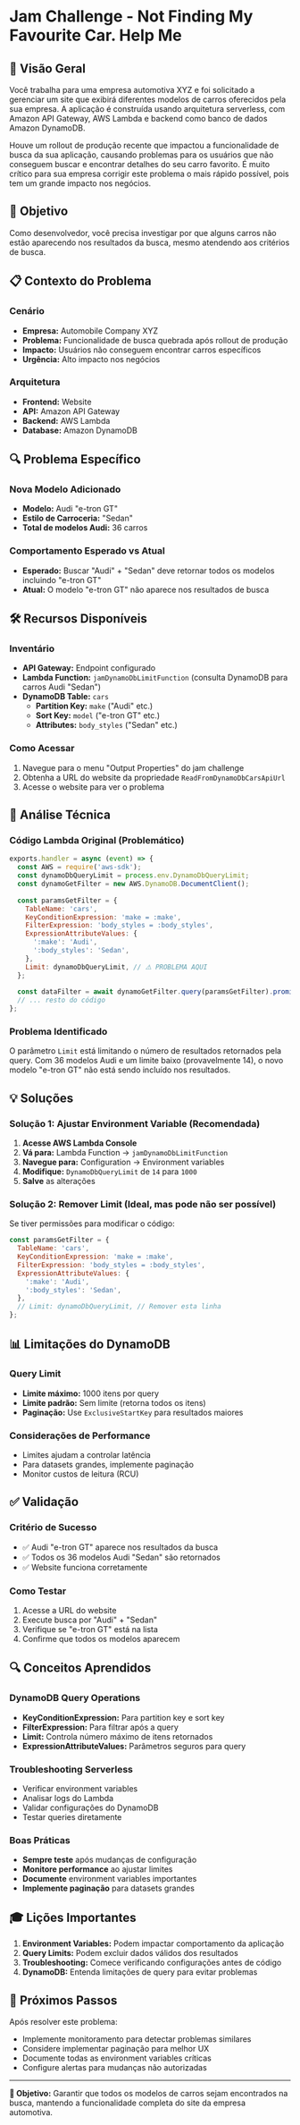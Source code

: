 # Jam Challenge - Not Finding My Favourite Car. Help Me

## 🚗 Visão Geral

Você trabalha para uma empresa automotiva XYZ e foi solicitado a gerenciar um site que exibirá diferentes modelos de carros oferecidos pela sua empresa. A aplicação é construída usando arquitetura serverless, com Amazon API Gateway, AWS Lambda e backend como banco de dados Amazon DynamoDB.

Houve um rollout de produção recente que impactou a funcionalidade de busca da sua aplicação, causando problemas para os usuários que não conseguem buscar e encontrar detalhes do seu carro favorito. É muito crítico para sua empresa corrigir este problema o mais rápido possível, pois tem um grande impacto nos negócios.

## 🎯 Objetivo

Como desenvolvedor, você precisa investigar por que alguns carros não estão aparecendo nos resultados da busca, mesmo atendendo aos critérios de busca.

## 📋 Contexto do Problema

### Cenário
- **Empresa:** Automobile Company XYZ
- **Problema:** Funcionalidade de busca quebrada após rollout de produção
- **Impacto:** Usuários não conseguem encontrar carros específicos
- **Urgência:** Alto impacto nos negócios

### Arquitetura
- **Frontend:** Website
- **API:** Amazon API Gateway
- **Backend:** AWS Lambda
- **Database:** Amazon DynamoDB

## 🔍 Problema Específico

### Nova Modelo Adicionado
- **Modelo:** Audi "e-tron GT"
- **Estilo de Carroceria:** "Sedan"
- **Total de modelos Audi:** 36 carros

### Comportamento Esperado vs Atual
- **Esperado:** Buscar "Audi" + "Sedan" deve retornar todos os modelos incluindo "e-tron GT"
- **Atual:** O modelo "e-tron GT" não aparece nos resultados de busca

## 🛠️ Recursos Disponíveis

### Inventário
- **API Gateway:** Endpoint configurado
- **Lambda Function:** `jamDynamoDbLimitFunction` (consulta DynamoDB para carros Audi "Sedan")
- **DynamoDB Table:** `cars`
  - **Partition Key:** `make` ("Audi" etc.)
  - **Sort Key:** `model` ("e-tron GT" etc.)
  - **Attributes:** `body_styles` ("Sedan" etc.)

### Como Acessar
1. Navegue para o menu "Output Properties" do jam challenge
2. Obtenha a URL do website da propriedade `ReadFromDynamoDbCarsApiUrl`
3. Acesse o website para ver o problema

## 🔧 Análise Técnica

### Código Lambda Original (Problemático)
```javascript
exports.handler = async (event) => {
  const AWS = require('aws-sdk');
  const dynamoDbQueryLimit = process.env.DynamoDbQueryLimit;
  const dynamoGetFilter = new AWS.DynamoDB.DocumentClient();
  
  const paramsGetFilter = {
    TableName: 'cars',
    KeyConditionExpression: 'make = :make',
    FilterExpression: 'body_styles = :body_styles',
    ExpressionAttributeValues: {
      ':make': 'Audi',
      ':body_styles': 'Sedan',
    },
    Limit: dynamoDbQueryLimit, // ⚠️ PROBLEMA AQUI
  };
  
  const dataFilter = await dynamoGetFilter.query(paramsGetFilter).promise();
  // ... resto do código
};
```

### Problema Identificado
O parâmetro `Limit` está limitando o número de resultados retornados pela query. Com 36 modelos Audi e um limite baixo (provavelmente 14), o novo modelo "e-tron GT" não está sendo incluído nos resultados.

## 💡 Soluções

### Solução 1: Ajustar Environment Variable (Recomendada)
1. **Acesse AWS Lambda Console**
2. **Vá para:** Lambda Function → `jamDynamoDbLimitFunction`
3. **Navegue para:** Configuration → Environment variables
4. **Modifique:** `DynamoDbQueryLimit` de `14` para `1000`
5. **Salve** as alterações

### Solução 2: Remover Limit (Ideal, mas pode não ser possível)
Se tiver permissões para modificar o código:
```javascript
const paramsGetFilter = {
  TableName: 'cars',
  KeyConditionExpression: 'make = :make',
  FilterExpression: 'body_styles = :body_styles',
  ExpressionAttributeValues: {
    ':make': 'Audi',
    ':body_styles': 'Sedan',
  },
  // Limit: dynamoDbQueryLimit, // Remover esta linha
};
```

## 📊 Limitações do DynamoDB

### Query Limit
- **Limite máximo:** 1000 itens por query
- **Limite padrão:** Sem limite (retorna todos os itens)
- **Paginação:** Use `ExclusiveStartKey` para resultados maiores

### Considerações de Performance
- Limites ajudam a controlar latência
- Para datasets grandes, implemente paginação
- Monitor custos de leitura (RCU)

## ✅ Validação

### Critério de Sucesso
- ✅ Audi "e-tron GT" aparece nos resultados da busca
- ✅ Todos os 36 modelos Audi "Sedan" são retornados
- ✅ Website funciona corretamente

### Como Testar
1. Acesse a URL do website
2. Execute busca por "Audi" + "Sedan"
3. Verifique se "e-tron GT" está na lista
4. Confirme que todos os modelos aparecem

## 🔍 Conceitos Aprendidos

### DynamoDB Query Operations
- **KeyConditionExpression:** Para partition key e sort key
- **FilterExpression:** Para filtrar após a query
- **Limit:** Controla número máximo de itens retornados
- **ExpressionAttributeValues:** Parâmetros seguros para query

### Troubleshooting Serverless
- Verificar environment variables
- Analisar logs do Lambda
- Validar configurações do DynamoDB
- Testar queries diretamente

### Boas Práticas
- **Sempre teste** após mudanças de configuração
- **Monitore performance** ao ajustar limites
- **Documente** environment variables importantes
- **Implemente paginação** para datasets grandes

## 🎓 Lições Importantes

1. **Environment Variables:** Podem impactar comportamento da aplicação
2. **Query Limits:** Podem excluir dados válidos dos resultados
3. **Troubleshooting:** Comece verificando configurações antes de código
4. **DynamoDB:** Entenda limitações de query para evitar problemas

## 🚀 Próximos Passos

Após resolver este problema:
- Implemente monitoramento para detectar problemas similares
- Considere implementar paginação para melhor UX
- Documente todas as environment variables críticas
- Configure alertas para mudanças não autorizadas

---

**🎯 Objetivo:** Garantir que todos os modelos de carros sejam encontrados na busca, mantendo a funcionalidade completa do site da empresa automotiva.
